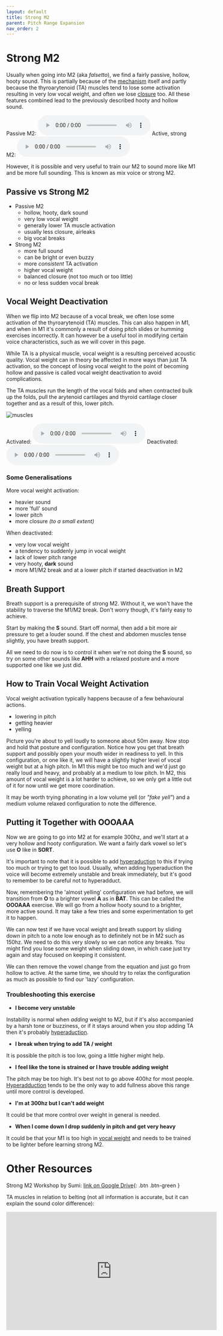 ```yaml
---
layout: default
title: Strong M2
parent: Pitch Range Expansion
nav_order: 2
---
```

# Strong M2
Usually when going into M2 (aka _falsetto_), we find a fairly passive, hollow, hooty sound. This is partially because of the [mechanism](/wiki/pages/other-resources/mechanisms) itself and partly because the thyroarytenoid (TA) muscles tend to lose some activation resulting in very low vocal weight, and often we lose [closure](/wiki/pages/clarity/breathiness) too. All these features combined lead to the previously described hooty and hollow sound.

Passive M2:
<audio controls> <source src="/audio/tone-m2-passive.ogg" type="audio/ogg"> Your browser does not support the audio element. </audio>
Active, strong M2:
<audio controls> <source src="/audio/tone-m2-active.ogg" type="audio/ogg"> Your browser does not support the audio element. </audio>

However, it is possible and very useful to train our M2 to sound more like M1 and be more full sounding. This is known as mix voice or strong M2.

## Passive vs Strong M2
- Passive M2
  - hollow, hooty, dark sound
  - very low vocal weight
  - generally lower TA muscle activation
  - usually less closure, airleaks
  - big vocal breaks
- Strong M2
  - more full sound
  - can be bright or even buzzy
  - more _consistent_ TA activation
  - higher vocal weight
  - balanced closure (not too much or too little)
  - no or less sudden vocal break

## Vocal Weight Deactivation
When we flip into M2 because of a vocal break, we often lose some activation of the thyroarytenoid (TA) muscles. This can also happen in M1, and when in M1 it's commonly a result of doing pitch slides or humming exercises incorrectly. It can however be a useful tool in modifying certain voice characteristics, such as we will cover in this page.

While TA is a physical muscle, vocal weight is a resulting perceived acoustic quality. Vocal weight can in theory be affected in more ways than just TA activation, so the concept of losing vocal weight to the point of becoming hollow and passive is called vocal weight deactivation to avoid complications.

The TA muscles run the length of the vocal folds and when contracted bulk up the folds, pull the arytenoid cartilages and thyroid cartilage closer together and as a result of this, lower pitch.

![muscles](/img/diagram-larynx-intrinsic.jpg)

Activated:
<audio controls> <source src="/audio/ta-activation.ogg" type="audio/ogg"> Your browser does not support the audio element. </audio>
Deactivated:
<audio controls> <source src="/audio/ta-deactivation.ogg" type="audio/ogg"> Your browser does not support the audio element. </audio>


### Some Generalisations
More vocal weight activation:
- heavier sound
- more 'full' sound
- lower pitch
- more closure _(to a small extent)_

When deactivated:
- very low vocal weight
- a tendency to suddenly jump in vocal weight
- lack of lower pitch range
- very hooty, <b class="hlblue">dark</b> sound
- more M1/M2 break and at a lower pitch if started deactivation in M2


## Breath Support
Breath support is a prerequisite of strong M2. Without it, we won't have the stability to traverse the M1/M2 break. Don't worry though, it's fairly easy to achieve.

Start by making the <b class="hlblue">S</b> sound. Start off normal, then add a bit more air pressure to get a louder sound. If the chest and abdomen muscles tense slightly, you have breath support.

All we need to do now is to control it when we're not doing the <b class="hlblue">S</b> sound, so try on some other sounds like <b class="hlblue">AHH</b>  with a relaxed posture and a more supported one like we just did.


## How to Train Vocal Weight Activation
Vocal weight activation typically happens because of a few behavioural actions.
- lowering in pitch
- getting heavier
- yelling

Picture you're about to yell loudly to someone about 50m away. Now stop and hold that posture and configuration. Notice how you get that breath support and possibly open your mouth wider in readiness to yell. In this configuration, or one like it, we will have a slightly higher level of vocal weight but at a high pitch. In M1 this might be too much and we'd just go really loud and heavy, and probably at a medium to low pitch. In M2, this amount of vocal weight is a lot harder to achieve, so we only get a little out of it for now until we get more coordination.

It may be worth trying phonating in a low volume yell (or _"fake yell"_) and a medium volume relaxed configuration to note the difference.


## Putting it Together with OOOAAA
Now we are going to go into M2 at for example 300hz, and we'll start at a very hollow and hooty configuration. We want a fairly dark vowel so let's use <b class="hlblue">O</b> like in <b class="hlblue">SORT</b>.

It's important to note that it is possible to add [hyperaduction](/wiki/pages/various/hyperadduction) to this if trying too much or trying to get too loud. Usually, when adding hyperaduction the voice will become extremely unstable and break immediately, but it's good to remember to be careful not to hyperadduct.

Now, remembering the 'almost yelling' configuration we had before, we will transition from <b class="hlblue">O</b> to a brighter vowel <b class="hlyellow">A</b> as in <b class="hlyellow">BAT</b>. This can be called the <b class="hlgreen">OOOAAA</b> exercise. We will go from a hollow hooty sound to a brighter, more active sound. It may take a few tries and some experimentation to get it to happen.

We can now test if we have vocal weight and breath support by sliding down in pitch to a note low enough as to definitely not be in M2 such as 150hz. We need to do this very slowly so we can notice any breaks. You might find you lose some weight when sliding down, in which case just try again and stay focused on keeping it consistent.

We can then remove the vowel change from the equation and just go from hollow to active. At the same time, we should try to relax the configuration as much as possible to find our 'lazy' configuration.

### Troubleshooting this exercise

- **I become very unstable**

Instability is normal when _adding_ weight to M2, but if it's also accompanied by a harsh tone or buzziness, or if it stays around when you stop adding TA then it's probably [hyperaduction](/wiki/pages/various/hyperadduction).

- **I break when trying to add TA / weight**

It is possible the pitch is too low, going a little higher might help.

- **I feel like the tone is strained or I have trouble adding weight**

The pitch may be too high. It's best not to go above 400hz for most people. [Hyperadduction](/wiki/pages/various/hyperadduction) tends to be the only way to add fullness above this range until more control is developed.

- **I'm at 300hz but I can't add weight**

It could be that more control over weight in general is needed.

- **When I come down I drop suddenly in pitch and get very heavy**

It could be that your M1 is too high in [vocal weight](/wiki/pages/vocal-weight) and needs to be trained to be lighter before learning strong M2.


# Other Resources

Strong M2 Workshop by Sumi:
[link on Google Drive](https://drive.google.com/file/d/19gdaBC4ECDBajFYUV7JbbJT6pAoUr64H/view?usp=sharing){: .btn .btn-green }

TA muscles in relation to belting (not all information is accurate, but it can explain the sound color difference):
<p align="left">
  <iframe width="560" height="315" src="https://www.youtube.com/embed/GI4vPNLT7a4" title="YouTube video player" frameborder="0" allow="accelerometer; autoplay; clipboard-write; encrypted-media; gyroscope; picture-in-picture" allowfullscreen></iframe>
</p>









<!--  -->
